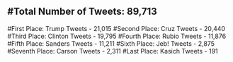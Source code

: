 #Total Number of Tweets: 89,713 
---
#First Place: Trump Tweets - 21,015
#Second Place: Cruz Tweets - 20,440
#Third Place: Clinton Tweets - 19,795
#Fourth Place: Rubio Tweets - 11,876
#Fifth Place: Sanders Tweets - 11,211
#Sixth Place: Jeb! Tweets - 2,875
#Seventh Place: Carson Tweets - 2,311
#Last Place: Kasich Tweets - 191
